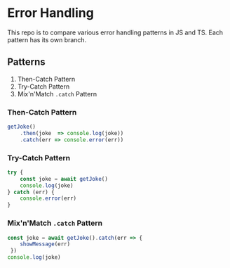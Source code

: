 # Error Handling

This repo is to compare various error handling patterns in JS and TS.
Each pattern has its own branch.

## Patterns

1. Then-Catch Pattern
2. Try-Catch Pattern
3. Mix'n'Match `.catch` Pattern

### Then-Catch Pattern

```javascript
getJoke()
    .then(joke  => console.log(joke))
    .catch(err => console.error(err))

```

### Try-Catch Pattern

```javascript
try {
    const joke = await getJoke()
    console.log(joke)
} catch (err) {
    console.error(err)
}

```

### Mix'n'Match `.catch` Pattern

```javascript
const joke = await getJoke().catch(err => { 
    showMessage(err) 
 })
console.log(joke)
```
